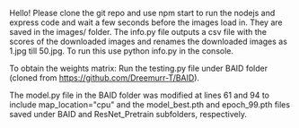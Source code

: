 Hello!
Please clone the git repo and use npm start to run the nodejs and express code and wait a few seconds before the images load in. They are saved in the images/ folder. 
The info.py file outputs a csv file with the scores of the downloaded images and renames the downloaded images as 1.jpg till 50.jpg. To run this use python info.py in the console.

To obtain the weights matrix:
Run the testing.py file under BAID folder (cloned from https://github.com/Dreemurr-T/BAID). 

The model.py file in the BAID folder was modified at lines 61 and 94 to include map_location="cpu" and the model_best.pth and epoch_99.pth files saved under BAID and ResNet_Pretrain subfolders, respectively.
